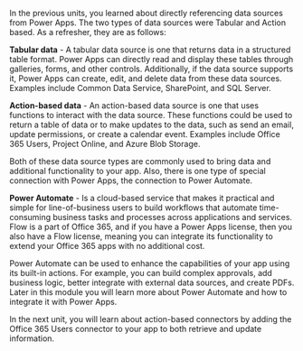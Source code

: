 In the previous units, you learned about directly referencing data sources from Power Apps. The two types of data sources were Tabular and Action based. As a refresher, they are as follows:

**Tabular data** - A tabular data source is one that returns data in a
structured table format. Power Apps can directly read and display these
tables through galleries, forms, and other controls. Additionally, if
the data source supports it, Power Apps can create, edit, and delete data
from these data sources. Examples include Common Data Service, SharePoint, and
SQL Server.

**Action-based data** - An action-based data source is one that uses
functions to interact with the data source. These functions could be used to return a table of data or to make updates to the data, such as send an email, update permissions, or create a calendar event. Examples include Office 365 Users, Project Online, and Azure Blob
Storage.

Both of these data source types are commonly used to bring data and
additional functionality to your app. Also, there is one type of special
connection with Power Apps, the connection to Power Automate.

**Power Automate** - Is a cloud-based service that makes it practical and simple for line-of-business users to build workflows that automate time-consuming business tasks and processes across applications and services. Flow is a part of Office 365, and if you have a Power Apps license, then you also have a Flow license, meaning you can integrate its functionality to extend your Office 365 apps with no additional cost. 

Power Automate can be used to enhance the capabilities of your app using its built-in actions. For example, you can build complex approvals, add business logic, better integrate with external data sources, and create PDFs. Later in this module you will learn more about Power Automate and how to integrate it with Power Apps.

In the next unit, you will learn about action-based connectors by adding the Office 365 Users connector to your app to both retrieve and update information.
